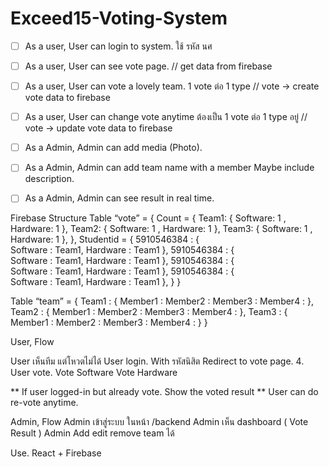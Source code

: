 # Exceed15-Voting-System


- [ ] As a user, User can login to system.
ใช้ รหัส นศ 

- [ ] As a user, User can see vote page.
// get data from firebase

- [ ] As a user, User can vote a lovely team.
1 vote ต่อ 1 type
// vote -> create vote data to firebase

- [ ] As a user, User can change vote anytime
ต้องเป็น 1 vote ต่อ 1 type อยู่
// vote -> update vote data to firebase

- [ ] As a Admin, Admin can add media (Photo).

- [ ] As a Admin, Admin can add team name with a member
Maybe include description.

- [ ] As a Admin, Admin can see result in real time.


Firebase Structure
Table “vote” = {
	Count = {
		Team1: { Software: 1 , Hardware: 1 },
		Team2: { Software: 1 , Hardware: 1 },
		Team3: { Software: 1 , Hardware: 1 },
	},
	Studentid = {
		5910546384 : {	
Software : Team1,
Hardware : Team1
      },
		5910546384 : {	
Software : Team1,
Hardware : Team1
      },
		5910546384 : {	
Software : Team1,
Hardware : Team1
      },
		5910546384 : {	
Software : Team1,
Hardware : Team1
      },
	}
}

Table “team” = {
	Team1 : {
		Member1 :
		Member2 :
		Member3 :
		Member4 : 
},	
Team2 : {
		Member1 :
		Member2 :
		Member3 :
		Member4 : 
},
Team3 : {
		Member1 :
		Member2 :
		Member3 :
		Member4 : 
}
}



User, Flow

User เห็นทีม แต่โหวตไม่ได้
User login. With รหัสนิสิต
Redirect to vote page.
     4. User vote.
Vote Software
Vote Hardware

  ** If user logged-in but already vote.
	Show the voted result
  ** User can do re-vote anytime.

Admin, Flow
Admin เข้าสู่ระบบ ในหน้า /backend
Admin เห็น dashboard ( Vote Result )
Admin Add edit remove team ได้

Use.
	React + Firebase

